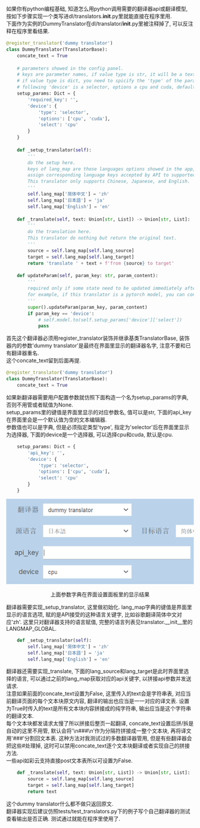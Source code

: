 如果你有python编程基础, 知道怎么用python调用需要的翻译器api或翻译模型, 按如下步骤实现一个类写进dl/translators.__init__.py里就能直接在程序里用.      
下面作为实例的DummyTranslator在dl/translator/__init__.py里被注释掉了, 可以反注释在程序里看结果.  

``` python
@register_translator('dummy translator')
class DummyTranslator(TranslatorBase):
    concate_text = True

    # parameters showed in the config panel. 
    # keys are parameter names, if value type is str, it will be a text editor(required key)
    # if value type is dict, you need to spicify the 'type' of the parameter, 
    # following 'device' is a selector, options a cpu and cuda, default is cpu
    setup_params: Dict = {
        'required_key': '', 
        'device': {
            'type': 'selector',
            'options': ['cpu', 'cuda'],
            'select': 'cpu'
        }
    }

    def _setup_translator(self):
        '''
        do the setup here.  
        keys of lang_map are those languages options showed in the app, 
        assign corresponding language keys accepted by API to supported languages.  
        This translator only supports Chinese, Japanese, and English.
        '''
        self.lang_map['简体中文'] = 'zh'
        self.lang_map['日本語'] = 'ja'
        self.lang_map['English'] = 'en'  
        
    def _translate(self, text: Union[str, List]) -> Union[str, List]:
        '''
        do the translation here.  
        This translator do nothing but return the original text.
        '''
        source = self.lang_map[self.lang_source]
        target = self.lang_map[self.lang_target]
        return 'translate ' + text + f'from {source} to target'

    def updateParam(self, param_key: str, param_content):
        '''
        required only if some state need to be updated immediately after user change the translator params,
        for example, if this translator is a pytorch model, you can convert it to cpu/gpu here.
        '''
        super().updateParam(param_key, param_content)
        if param_key == 'device':
            # self.model.to(self.setup_params['device']['select'])
            pass
```

首先这个翻译器必须用register_translator装饰并继承基类TranslatorBase, 装饰器内的参数'dummy translator'是最终在界面里显示的翻译器名字, 注意不要和已有翻译器重名.  
这个concate_text留到后面再提.  
``` python
@register_translator('dummy translator')
class DummyTranslator(TranslatorBase):  
    concate_text = True
```

如果新翻译器需要用户配置参数就仿照下面构造一个名为setup_params的字典, 否则不用管或者赋值为None.  
setup_params里的键值是界面里显示的对应参数名, 值可以是str, 下面的api_key在界面里会是一个默认值为空的文本编辑器.  
参数值也可以是字典, 但是必须指定类型'type', 指定为'selector'后在界面里显示为选择器, 下面的device是一个选择器, 可以选择cpu和cuda, 默认是cpu.  
``` python
    setup_params: Dict = {
        'api_key': '', 
        'device': {
            'type': 'selector',
            'options': ['cpu', 'cuda'],
            'select': 'cpu'
        }
    }
```  

<p align = "center">
<img src="./src/new_translator.png">
</p>
<p align = "center">
上面参数字典在界面设置面板里的显示结果
</p>  

翻译器需要实现_setup_translator, 这里做初始化. lang_map字典的键值是界面里显示的语言选项, 赋的是API接受的这种语言关键字, 比如谷歌翻译简体中文对应'zh'. 这里只对翻译器支持的语言赋值, 完整的语言列表见translator.__init__里的LANGMAP_GLOBAL. 

``` python
    def _setup_translator(self):
        self.lang_map['简体中文'] = 'zh'
        self.lang_map['日本語'] = 'ja'
        self.lang_map['English'] = 'en'  
```

翻译器还需要实现_translate, 下面的lang_source和lang_target是此时界面里选择的语言, 可以通过之前的lang_map获取对应的api关键字, 以拼接api参数并发送请求.  
注意如果前面的concate_text设置为False, 这里传入的text会是字符串表, 对应当前翻译页面的每个文本块原文内容, 翻译的输出也应当是一一对应的译文表. 设置为True时传入的text是所有文本块内容拼接成的纯字符串, 输出应当是这个字符串的翻译文本.  
每个文本块都发请求太慢了所以拼接后整页一起翻译, concate_text设置后拼/拆是自动的这里不用管, 默认会将'\n###\n'作为分隔符拼接成一整个文本块, 再将译文用'###'分割回文本表. 这种方法对我测试过的多数翻译器管用, 但是有些翻译器会把这些#处理掉, 这时可以禁用concate_text逐个文本块翻译或者实现自己的拼接方法.  
一些api如彩云支持直接post文本表所以可设置为False.  
``` python
    def _translate(self, text: Union[str, List]) -> Union[str, List]:
        source = self.lang_map[self.lang_source]
        target = self.lang_map[self.lang_target]
        return text
```
这个dummy translator什么都不做只返回原文.  
翻译器实现后建议仿照tests/test_translators.py下的例子写个自己翻译器的测试查看输出是否正确. 测试通过就能在程序里使用了. 
